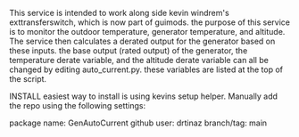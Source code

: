 This service is intended to work along side kevin windrem's exttransferswitch, which is now part of guimods.
the purpose of this service is to monitor the outdoor temperature, generator temperature, and altitude. The service then calculates a derated output for the generator based on these inputs. the base output (rated output) of the generator, the temperature derate variable, and the altitude derate variable can all be changed by editing auto_current.py. these variables are listed at the top of the script.

INSTALL
easiest way to install is using kevins setup helper. Manually add the repo using the following settings:

package name: GenAutoCurrent
github user: drtinaz
branch/tag: main
